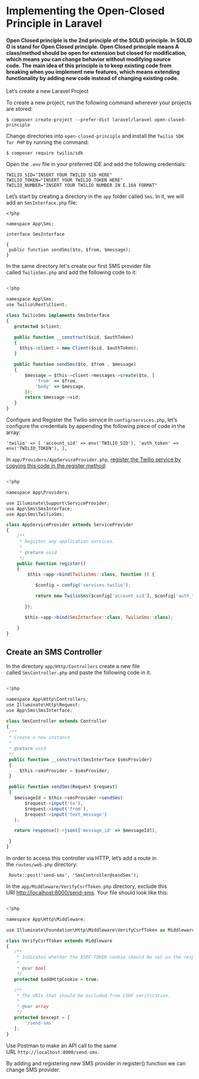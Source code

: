 # Implementing the Open-Closed Principle in Laravel

#### Open Closed principle is the 2nd principle of the SOLID principle. In SOLID O is stand for Open Closed principle. Open Closed principle means A class/method should be open for extension but closed for modification, which means you can change behavior without modifying source code. The main idea of this principle is to keep existing code from breaking when you implement new features, which means extending functionality by adding new code instead of changing existing code.

Let’s create a new Laravel Project

To create a new project, run the following command wherever your projects are stored:

```
$ composer create-project --prefer-dist laravel/laravel open-closed-principle

```

Change directories into `open-closed-principle` and install the `Twilio SDK for PHP` by running the command:

```
$ composer require twilio/sdk

```

Open the `.env` file in your preferred IDE and add the following credentials:

```
TWILIO_SID="INSERT YOUR TWILIO SID HERE"
TWILIO_TOKEN="INSERT YOUR TWILIO TOKEN HERE"
TWILIO_NUMBER="INSERT YOUR TWILIO NUMBER IN E.164 FORMAT"

```

Let’s start by creating a directory in the `app` folder called `Sms`. In it, we will add an `SmsInterface.php` file:

```
<?php

namespace App\Sms;

interface SmsInterface

{
 public function sendSms($to, $from, $message);
}

```

In the same directory let's create our first SMS provider file called `TwilioSms.php` and add the following code to it:

```js

<?php

namespace App\Sms;
use Twilio\Rest\Client;

class TwilioSms implements SmsInterface
{
   protected $client;

   public function __construct($sid, $authToken)
   {
     $this->client = new Client($sid, $authToken);
   }

   public function sendSms($to, $from , $message)
   {
       $message = $this->client->messages->create($to, [
           'from' => $from,
           'body' => $message,
       ]);
       return $message->sid;
   }
}

```

Configure and Register the Twilio service
In `config/services.php`, let’s configure the credentials by appending the following piece of code in the array:

`'twilio' => [ 'account_sid' => env('TWILIO_SID'), 'auth_token' => env('TWILIO_TOKEN'), ],`


In `app/Providers/AppServiceProvider.php`, <u>register the Twilio service by copying this code in the register method</u>:

```js

<?php

namespace App\Providers;

use Illuminate\Support\ServiceProvider;
use App\Sms\SmsInterface;
use App\Sms\TwilioSms;

class AppServiceProvider extends ServiceProvider
{
    /**
     * Register any application services.
     *
     * @return void
     */
    public function register()
    {
        $this->app->bind(TwilioSms::class, function () {

           $config = config('services.twilio');

           return new TwilioSms($config['account_sid'], $config['auth_token']);

       });

       $this->app->bind(SmsInterface::class, TwilioSms::class);

    }
}

```

## Create an SMS Controller

In the directory `app/Http/Controllers` create a new file called `SmsController.php` and paste the following code in it.

```js

<?php

namespace App\Http\Controllers;
use Illuminate\Http\Request;
use App\Sms\SmsInterface;

class SmsController extends Controller
{
 /**
 * Create a new instance
 *
 * @return void
 */
 public function __construct(SmsInterface $smsProvider)
 {
     $this->smsProvider = $smsProvider;
 }

 public function sendSms(Request $request)
 {
   $messageId = $this->smsProvider->sendSms(
       $request->input('to'),
       $request->input('from'),
       $request->input('text_message')
   );

   return response()->json(['message_id' => $messageId]);

 }
}

```

In order to access this controller via HTTP, let’s add a route in the `routes/web.php` directory:

```
 Route::post('send-sms', 'SmsController@sendSms');

```

In the `app/Middleware/VerifyCsrfToken.php` directory, exclude this URI <u>http://localhost:8000/send-sms</u>. Your file should look like this:

```js

<?php

namespace App\Http\Middleware;

use Illuminate\Foundation\Http\Middleware\VerifyCsrfToken as Middleware;

class VerifyCsrfToken extends Middleware
{
   /**
    * Indicates whether the XSRF-TOKEN cookie should be set on the response.
    *
    * @var bool
    */
   protected $addHttpCookie = true;

   /**
    * The URIs that should be excluded from CSRF verification.
    *
    * @var array
    */
   protected $except = [
       '/send-sms'
   ];
}

```

Use Postman to make an API call to the same URL `http://localhost:8000/send-sms. `


By adding and registering  new SMS provider in  register() function we can change SMS provider. 